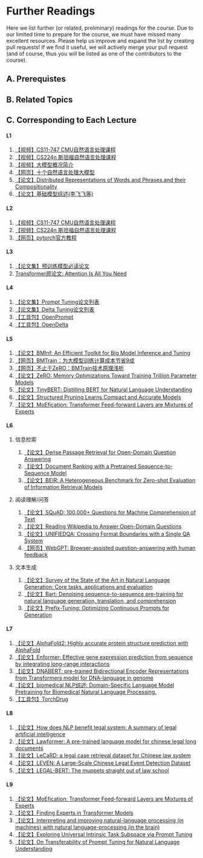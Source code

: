 # Further Readings

Here we list further (or related, preliminary) readings for the course. Due to our limited time to prepare for the course, we must have missed many excellent resources. Please help us improve and expand the list by creating pull requests!
If we find it useful, we will actively merge your pull request (and of course, thus you will be listed as one of the contributors to the course).

## A. Prerequistes


## B. Related Topics


## C. Corresponding to Each Lecture
#### L1
1. [【视频】CS11-747 CMU自然语言处理课程](https://www.bilibili.com/video/BV1Sb4y1X7pY?spm_id_from=333.337.search-card.all.click&vd_source=3483666ddd2c29d930f2a3236d715dee)
2. [【视频】CS224n 斯坦福自然语言处理课程](https://web.stanford.edu/class/cs224n/)
3. [【视频】大模型概况简介](https://www.youtube.com/watch?v=UB_p3s5rBSM)
4. [【网页】十个自然语言处理大模型](https://www.topbots.com/leading-nlp-language-models-2020/)
5. [【论文】Distributed Representations of Words and Phrases and their Compositionality](https://arxiv.org/abs/1310.4546)
6. [【论文】基础模型综述(李飞飞等)](https://arxiv.org/abs/2108.07258)

#### L2
1. [【视频】CS11-747 CMU自然语言处理课程](https://www.bilibili.com/video/BV1Sb4y1X7pY?spm_id_from=333.337.search-card.all.click&vd_source=3483666ddd2c29d930f2a3236d715dee)
2. [【视频】CS224n 斯坦福自然语言处理课程](https://web.stanford.edu/class/cs224n/)
3. [【网页】pytorch官方教程](https://pytorch.org/tutorials/)

#### L3
1. [【论文集】预训练模型必读论文](https://github.com/thunlp/PLMpapers)
2. [Transformer原论文: Attention Is All You Need](https://arxiv.org/pdf/1706.03762.pdf)

#### L4
1. [【论文集】Prompt Tuning论文列表](https://github.com/thunlp/PromptPapers)
2. [【论文集】Delta Tuning论文列表](https://github.com/thunlp/DeltaPapers)
3. [【工具包】OpenPrompt](https://github.com/thunlp/OpenPrompt)
4. [【工具包】OpenDelta](https://github.com/thunlp/OpenDelta)

#### L5
1. [【论文】BMInf: An Efficient Toolkit for Big Model Inference and Tuning](https://aclanthology.org/2022.acl-demo.22/)
2. [【网页】BMTrain：为大模型训练计算成本节省9成](https://www.openbmb.org/blogs/blogpage?id=8c130256a3d14b8ca88c59a212da2e38)
3. [【网页】不止于ZeRO：BMTrain技术原理浅析](https://www.openbmb.org/blogs/blogpage?id=3bff5bc60f96408f81101774c2aec7dd)
4. [【论文】ZeRO: Memory Optimizations Toward Training Trillion Parameter Models](https://arxiv.org/abs/1910.02054)
5. [【论文】TinyBERT: Distilling BERT for Natural Language Understanding](https://arxiv.org/abs/1909.10351)
6. [【论文】Structured Pruning Learns Compact and Accurate Models](https://arxiv.org/abs/2204.00408)
7. [【论文】MoEfication: Transformer Feed-forward Layers are Mixtures of Experts](https://aclanthology.org/2022.findings-acl.71.pdf)

#### L6
1. 信息检索
    1. [【论文】Dense Passage Retrieval for Open-Domain Question Answering](https://aclanthology.org/2020.emnlp-main.550/)
    2. [【论文】Document Ranking with a Pretrained Sequence-to-Sequence Model](https://aclanthology.org/2020.findings-emnlp.63/)
    3. [【论文】BEIR: A Heterogeneous Benchmark for Zero-shot Evaluation of Information Retrieval Models ](https://openreview.net/forum?id=wCu6T5xFjeJ)

2. 阅读理解/问答
    1. [【论文】SQuAD: 100,000+ Questions for Machine Comprehension of Text](https://www.aclweb.org/anthology/D16-1264.pdf)
    2. [【论文】Reading Wikipedia to Answer Open-Domain Questions](https://www.aclweb.org/anthology/P17-1171.pdf)
    3. [【论文】UNIFIEDQA: Crossing Format Boundaries with a Single QA System](https://aclanthology.org/2020.findings-emnlp.171/)
    4. [【网页】WebGPT: Browser-assisted question-answering with human feedback ](https://openai.com/blog/webgpt/)

3. 文本生成
    1. [【论文】Survey of the State of the Art in Natural Language Generation: Core tasks, applications and evaluation](https://arxiv.org/abs/1703.09902)
    2. [【论文】Bart: Denoising sequence-to-sequence pre-training for natural language generation, translation, and comprehension](https://arxiv.org/abs/1910.13461)
    3. [【论文】Prefix-Tuning: Optimizing Continuous Prompts for Generation](https://arxiv.org/abs/2101.00190)

#### L7
1. [【论文】AlphaFold2: Highly accurate protein structure prediction with AlphaFold](https://www.nature.com/articles/s41586-021-03819-2)
2. [【论文】Enformer: Effective gene expression prediction from sequence by integrating long-range interactions](https://www.nature.com/articles/s41592-021-01252-x)
3. [【论文】DNABERT: pre-trained Bidirectional Encoder Representations from Transformers model for DNA-language in genome](https://academic.oup.com/bioinformatics/article-abstract/37/15/2112/6128680)
4. [【论文】biomedical NLP综述: Domain-Specific Language Model Pretraining for Biomedical Natural Language Processing.](https://dl.acm.org/doi/abs/10.1145/3458754?casa_token=Pnh83RKffIEAAAAA:WWAZcNeaOUZSVeRMpuLKEgH4QY3GzXw0DD9Vt_ZXt-B2tUs02m9p-T2VABvmVDQA1M12hcS6bNM_)
5. [【工具包】TorchDrug](https://github.com/DeepGraphLearning/torchdrug)

#### L8
1. [【论文】How does NLP benefit legal system: A summary of legal artificial intelligence](https://arxiv.org/abs/2004.12158)
2. [【论文】Lawformer: A pre-trained language model for chinese legal long documents](https://www.sciencedirect.com/science/article/pii/S2666651021000176)
3. [【论文】LeCaRD: a legal case retrieval dataset for Chinese law system](https://dl.acm.org/doi/pdf/10.1145/3404835.3463250?casa_token=10TOn3fFSC0AAAAA:P8kTbHoP8FlLQO5cej5enTEG_MI9sw4urliU9zPvw7Z7wH9dNT7UpLXCJUKOhzpEwXm-cnQvVYhC)
4. [【论文】LEVEN: A Large-Scale Chinese Legal Event Detection Dataset](https://arxiv.org/abs/2203.08556)
5. [【论文】LEGAL-BERT: The muppets straight out of law school ](https://arxiv.org/pdf/2010.02559)

#### L9
1. [【论文】MoEfication: Transformer Feed-forward Layers are Mixtures of Experts](https://aclanthology.org/2022.findings-acl.71.pdf)
2. [【论文】Finding Experts in Transformer Models ](https://aclanthology.org/2022.findings-acl.71.pdf)
3. [【论文】Interpreting and improving natural-language processing (in machines) with natural language-processing (in the brain)](https://arxiv.org/abs/1905.11833v4)
4. [【论文】Exploring Universal Intrinsic Task Subspace via Prompt Tuning](https://arxiv.org/pdf/2110.07867.pdf)
5. [【论文】On Transferability of Prompt Tuning for Natural Language Understanding](https://arxiv.org/abs/2111.06719)